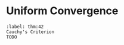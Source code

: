 # Uniform Convergence

````{prf:theorem} Cauchy's Criterion
:label: thm:42
Cauchy's Criterion
TODO
````
